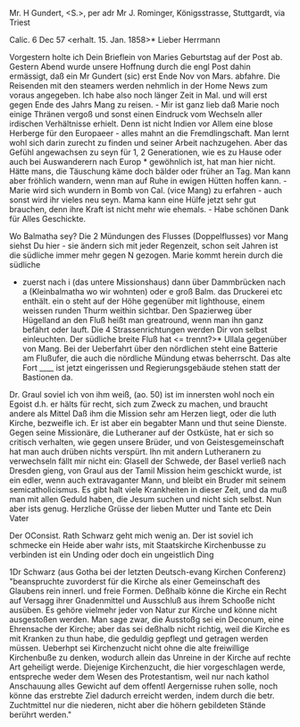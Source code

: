 Mr. H Gundert, <S.>, per adr Mr J. Rominger, Königsstrasse, Stuttgardt, via Triest

 Calic. 6 Dec 57
 <erhalt. 15. Jan. 1858>*
Lieber Herrmann

Vorgestern holte ich Dein Brieflein von Maries Geburtstag auf der Post ab. Gestern Abend wurde unsere Hoffnung durch die engl Post dahin ermässigt, daß ein Mr Gundert (sic) erst Ende Nov von Mars. abfahre. Die Reisenden mit den steamers werden nehmlich in der Home News zum voraus angegeben. Ich habe also noch länger Zeit in Mal. und will erst gegen Ende des Jahrs Mang zu reisen. - Mir ist ganz lieb daß Marie noch einige Thränen vergoß und sonst einen Eindruck vom Wechseln aller irdischen Verhältnisse erhielt. Denn ist nicht Indien vor Allem eine blose Herberge für den Europaeer - alles mahnt an die Fremdlingschaft. Man lernt wohl sich darin zurecht zu finden und seiner Arbeit nachzugehen. Aber das Gefühl angewachsen zu seyn für 1, 2 Generationen, wie es zu Hause oder auch bei Auswanderern nach Europ <Amerika>* gewöhnlich ist, hat man hier nicht. Hätte mans, die Täuschung käme doch bälder oder früher an Tag. Man kann aber fröhlich wandern, wenn man auf Ruhe in ewigen Hütten hoffen kann. - Marie wird sich wundern in Bomb von Cal. (vice Mang) zu erfahren - auch sonst wird ihr vieles neu seyn. Mama kann eine Hülfe jetzt sehr gut brauchen, denn ihre Kraft ist nicht mehr wie ehemals. - Habe schönen Dank für Alles Geschickte.

Wo Balmatha sey? Die 2 Mündungen des Flusses
(Doppelflusses) vor Mang siehst Du hier - sie
ändern sich mit jeder Regenzeit, schon seit
Jahren ist die südliche immer mehr gegen N
gezogen. Marie kommt herein durch die südliche
- zuerst nach i (das untere Missionshaus) dann
über Dammbrücken nach a (Kleinbalmatha wo wir
wohnten) oder e groß Balm. das Druckerei etc
enthält. ein o steht auf der Höhe gegenüber mit
lighthouse, einem weissen runden Thurm weithin
sichtbar. Den Spazierweg über Hügelland an den Fluß heißt man greatround, wenn man ihn ganz befährt oder lauft. Die 4 Strassenrichtungen werden Dir von selbst einleuchten. Der südliche breite Fluß hat <= trennt?>* Ullala gegenüber von Mang. Bei der Ueberfahrt über den nördlichen steht eine Batterie am Flußufer, die auch die nördliche Mündung etwas beherrscht. Das alte Fort ____ ist jetzt eingerissen und Regierungsgebäude stehen statt der Bastionen da.

Dr. Graul soviel ich von ihm weiß, (ao. 50) ist im innersten wohl noch ein Egoist d.h. er hälts für recht, sich zum Zweck zu machen, und braucht andere als Mittel Daß ihm die Mission sehr am Herzen liegt, oder die luth Kirche, bezweifle ich. Er ist aber ein begabter Mann und thut seine Dienste. Gegen seine Missionäre, die Lutheraner auf der Ostküste, hat er sich so critisch verhalten, wie gegen unsere Brüder, und von Geistesgemeinschaft hat man auch drüben nichts verspürt. Ihn mit andern Lutheranern zu verwechseln fällt mir nicht ein: Glasell der Schwede, der Basel verließ nach Dresden gieng, von Graul aus der Tamil Mission heim geschickt wurde, ist ein edler, wenn auch extravaganter Mann, und bleibt ein Bruder mit seinem semicatholicismus. Es gibt halt viele Krankheiten in dieser Zeit, und da muß man mit allen Geduld haben, die Jesum suchen und nicht sich selbst. 
Nun aber ists genug. Herzliche Grüsse der lieben Mutter und Tante etc  Dein Vater

Der OConsist. Rath Schwarz geht mich wenig an. Der ist soviel ich schmecke ein Heide aber wahr ists, mit Staatskirche Kirchenbusse zu verbinden ist ein Unding oder doch ein ungeistlich Ding


1Dr Schwarz (aus Gotha bei der letzten Deutsch-evang Kirchen Conferenz) 
"beanspruchte zuvorderst für die Kirche als einer Gemeinschaft des Glaubens rein innerl. und freie Formen. Deßhalb könne die Kirche ein Recht auf Versagg ihrer Gnadenmittel und Ausschluß aus ihrem Schooße nicht ausüben. Es gehöre vielmehr jeder von Natur zur Kirche und könne nicht ausgestoßen werden. Man sage zwar, die Ausstoßg sei ein Deconum, eine Ehrensache der Kirche; aber das sei deßhalb nicht richtig, weil die Kirche es mit Kranken zu thun habe, die geduldig gepflegt und getragen werden müssen. Ueberhpt sei Kirchenzucht nicht ohne die alte freiwillige Kirchenbuße zu denken, wodurch allein das Unreine in der Kirche auf rechte Art geheiligt werde. Diejenige Kirchenzucht, die hier vorgeschlagen werde, entspreche weder dem Wesen des Protestantism, weil nur nach kathol Anschauung alles Gewicht auf dem offentl Aergernisse ruhen solle, noch könne das erstrebte Ziel dadurch erreicht werden, indem durch die betr. Zuchtmittel nur die niederen, nicht aber die höhern gebildeten Stände berührt werden."

